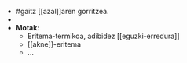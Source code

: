 - #gaitz
  [[azal]]aren gorritzea.
-
- **Motak**:
	- Eritema-termikoa, adibidez [[eguzki-erredura]]
	- [[akne]]-eritema
	- ...